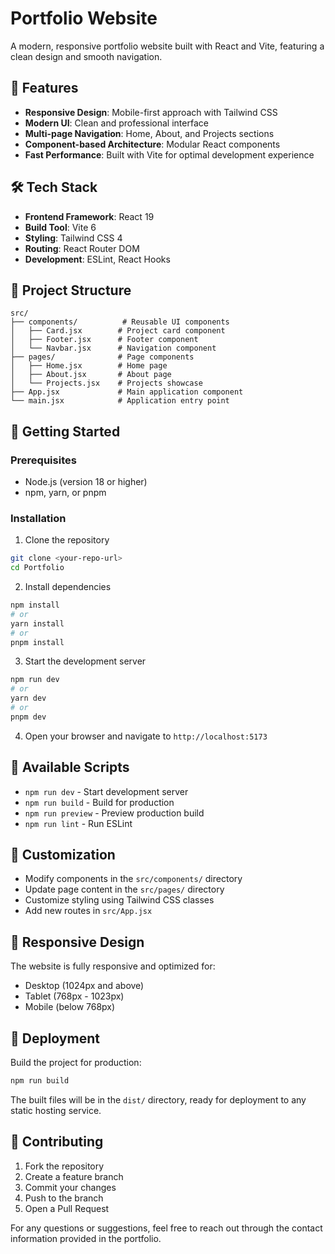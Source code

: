 # Portfolio Website

A modern, responsive portfolio website built with React and Vite, featuring a clean design and smooth navigation.

## 🚀 Features

- **Responsive Design**: Mobile-first approach with Tailwind CSS
- **Modern UI**: Clean and professional interface
- **Multi-page Navigation**: Home, About, and Projects sections
- **Component-based Architecture**: Modular React components
- **Fast Performance**: Built with Vite for optimal development experience

## 🛠️ Tech Stack

- **Frontend Framework**: React 19
- **Build Tool**: Vite 6
- **Styling**: Tailwind CSS 4
- **Routing**: React Router DOM
- **Development**: ESLint, React Hooks

## 📁 Project Structure

```
src/
├── components/          # Reusable UI components
│   ├── Card.jsx        # Project card component
│   ├── Footer.jsx      # Footer component
│   └── Navbar.jsx      # Navigation component
├── pages/              # Page components
│   ├── Home.jsx        # Home page
│   ├── About.jsx       # About page
│   └── Projects.jsx    # Projects showcase
├── App.jsx             # Main application component
└── main.jsx            # Application entry point
```

## 🚀 Getting Started

### Prerequisites

- Node.js (version 18 or higher)
- npm, yarn, or pnpm

### Installation

1. Clone the repository
```bash
git clone <your-repo-url>
cd Portfolio
```

2. Install dependencies
```bash
npm install
# or
yarn install
# or
pnpm install
```

3. Start the development server
```bash
npm run dev
# or
yarn dev
# or
pnpm dev
```

4. Open your browser and navigate to `http://localhost:5173`

## 📜 Available Scripts

- `npm run dev` - Start development server
- `npm run build` - Build for production
- `npm run preview` - Preview production build
- `npm run lint` - Run ESLint

## 🎨 Customization

- Modify components in the `src/components/` directory
- Update page content in the `src/pages/` directory
- Customize styling using Tailwind CSS classes
- Add new routes in `src/App.jsx`

## 📱 Responsive Design

The website is fully responsive and optimized for:
- Desktop (1024px and above)
- Tablet (768px - 1023px)
- Mobile (below 768px)

## 🚀 Deployment

Build the project for production:
```bash
npm run build
```

The built files will be in the `dist/` directory, ready for deployment to any static hosting service.

## 🤝 Contributing

1. Fork the repository
2. Create a feature branch
3. Commit your changes
4. Push to the branch
5. Open a Pull Request



For any questions or suggestions, feel free to reach out through the contact information provided in the portfolio.
